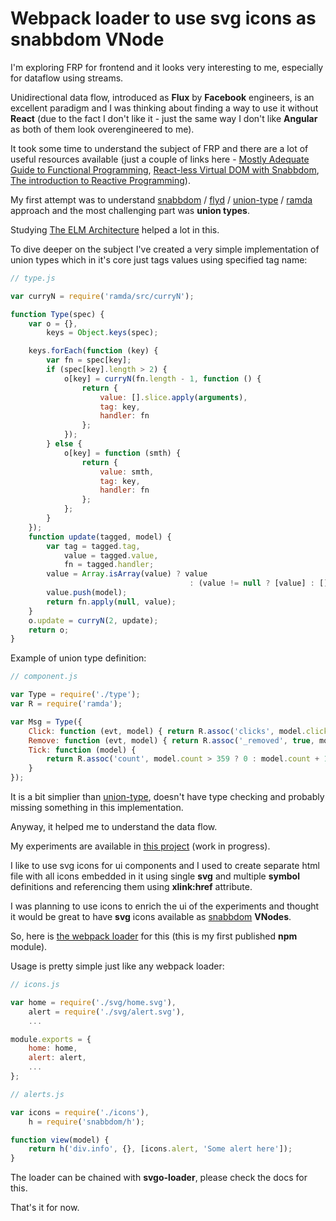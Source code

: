 # Webpack loader to use svg icons as snabbdom VNode


I'm exploring FRP for frontend and it looks very interesting to me, especially
for dataflow using streams.

Unidirectional data flow, introduced as **Flux** by **Facebook** engineers, is
an excellent paradigm and I was thinking about finding a way to use it without
**React** (due to the fact I don't like it - just the same way I don't like
**Angular** as both of them look overengineered to me).

It took some time to understand the subject of FRP and there are a lot of
useful resources available (just a couple of links here - [Mostly Adequate
Guide to Functional Programming][1], [React-less Virtual DOM with Snabbdom][2],
[The introduction to Reactive Programming][3]).

My first attempt was to understand [snabbdom][snabbdom] / [flyd][flyd] /
[union-type][union-type] / [ramda][ramda] approach and the most challenging
part was **union types**.

Studying [The ELM Architecture][4] helped a lot in this.

To dive deeper on the subject I've created a very simple implementation of
union types which in it's core just tags values using specified tag name:

```javascript
// type.js

var curryN = require('ramda/src/curryN');

function Type(spec) {
    var o = {},
        keys = Object.keys(spec);

    keys.forEach(function (key) {
        var fn = spec[key];
        if (spec[key].length > 2) {
            o[key] = curryN(fn.length - 1, function () {
                return {
                    value: [].slice.apply(arguments),
                    tag: key,
                    handler: fn
                };
            });
        } else {
            o[key] = function (smth) {
                return {
                    value: smth,
                    tag: key,
                    handler: fn
                };
            };
        }
    });
    function update(tagged, model) {
        var tag = tagged.tag,
            value = tagged.value,
            fn = tagged.handler;
        value = Array.isArray(value) ? value
                                        : (value != null ? [value] : []);
        value.push(model);
        return fn.apply(null, value);
    }
    o.update = curryN(2, update);
    return o;
}
```

Example of union type definition:

```javascript
// component.js

var Type = require('./type');
var R = require('ramda');

var Msg = Type({
    Click: function (evt, model) { return R.assoc('clicks', model.clicks + 1, model); },
    Remove: function (evt, model) { return R.assoc('_removed', true, model); },
    Tick: function (model) {
        return R.assoc('count', model.count > 359 ? 0 : model.count + 1, model);
    }
});
```

It is a bit simplier than [union-type][union-type], doesn't have type checking and
probably missing something in this implementation.

Anyway, it helped me to understand the data flow.

My experiments are available in [this project][vdom-experiment]
(work in progress).

I like to use svg icons for ui components and I used to create separate
html file with all icons embedded in it using single **svg** and multiple
**symbol** definitions and referencing them using **xlink:href** attribute.

I was planning to use icons to enrich the ui of the experiments and thought it
would be great to have **svg** icons available as [snabbdom][snabbdom] **VNodes**.

So, here is [the webpack loader][loader] for this (this is my first published
**npm** module).

Usage is pretty simple just like any webpack loader:

```javascript
// icons.js

var home = require('./svg/home.svg'),
    alert = require('./svg/alert.svg'),
    ...

module.exports = {
    home: home,
    alert: alert,
    ...
};
```

```javascript
// alerts.js

var icons = require('./icons'),
    h = require('snabbdom/h');

function view(model) {
    return h('div.info', {}, [icons.alert, 'Some alert here']);
}
```

The loader can be chained with **svgo-loader**, please check the docs for this.

That's it for now.



[1]: https://www.gitbook.com/book/drboolean/mostly-adequate-guide/details
[2]: https://medium.com/@yelouafi/react-less-virtual-dom-with-snabbdom-functions-everywhere-53b672cb2fe3#.fnuaga25e
[3]: https://gist.github.com/staltz/868e7e9bc2a7b8c1f754
[snabbdom]: https://github.com/paldepind/snabbdom
[flyd]: https://github.com/paldepind/flyd
[union-type]: https://github.com/paldepind/union-type
[ramda]: https://github.com/ramda/ramda
[4]: http://guide.elm-lang.org/architecture/index.html
[loader]: https://github.com/ysegorov/svg-snabbdom-loader
[vdom-experiment]: https://github.com/ysegorov/vdom-experiment

